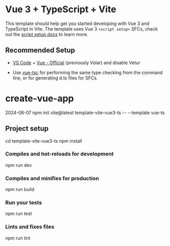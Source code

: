# Vue 3 + TypeScript + Vite

This template should help get you started developing with Vue 3 and TypeScript in Vite. The template uses Vue 3 `<script setup>` SFCs, check out the [script setup docs](https://v3.vuejs.org/api/sfc-script-setup.html#sfc-script-setup) to learn more.

## Recommended Setup

- [VS Code](https://code.visualstudio.com/) + [Vue - Official](https://marketplace.visualstudio.com/items?itemName=Vue.volar) (previously Volar) and disable Vetur

- Use [vue-tsc](https://github.com/vuejs/language-tools/tree/master/packages/tsc) for performing the same type checking from the command line, or for generating d.ts files for SFCs.
# create-vue-app
2024-06-07
npm init vite@latest template-vite-vue3-ts -- --template vue-ts
## Project setup
cd template-vite-vue3-ts
npm install

### Compiles and hot-reloads for development
npm run dev

### Compiles and minifies for production
npm run build

### Run your tests
npm run test

### Lints and fixes files
npm run lint
